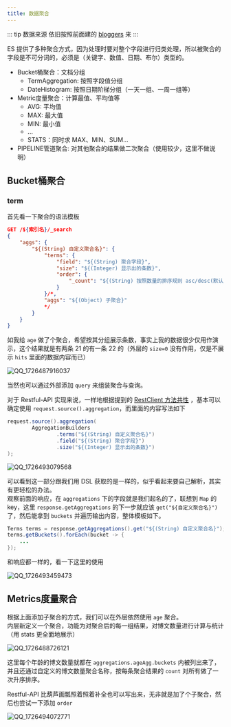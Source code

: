 ```yaml
---
title: 数据聚合
---
```


::: tip 数据来源
依旧按照前面建的 [bloggers](./1-index-crud.html#创建) 来
:::

ES 提供了多种聚合方式，因为处理时要对整个字段进行归类处理，所以被聚合的字段是不可分词的，必须是（关键字、数值、日期、布尔）类型的。
- Bucket桶聚合：文档分组
    - TermAggregation: 按照字段值分组
    - DateHistogram: 按照日期阶梯分组（一天一组、一周一组等）
- Metric度量聚合：计算最值、平均值等
    - AVG: 平均值
    - MAX: 最大值
    - MIN: 最小值
    - ...
    - STATS：同时求 MAX、MIN、SUM...
- PIPELINE管道聚合: 对其他聚合的结果做二次聚合（使用较少，这里不做说明）


## Bucket桶聚合

### term

首先看一下聚合的语法模板

```json
GET /${索引名}/_search
{
    "aggs": {
        "${(String) 自定义聚合名}": {
            "terms": {
                "field": "${(String) 聚合字段}",
                "size": "${(Integer) 显示出的条数}",
                "order": {
                    "_count": "${(String) 按照数量的排序规则 asc/desc(默认)}"
                }
            }/*,
            "aggs": "${(Object) 子聚合}"
            */  
        }
    }
}
```

如我给 `age` 做了个聚合，希望按其分组展示条数，事实上我的数据很少仅用作演示，这个结果就是有两条 21 的有一条 22 的（外层的 `size=0` 没有作用，仅是不展示 `hits` 里面的数据内容而已）  

![QQ_1726487916037](https://cr-demo-blog-1308117710.cos.ap-nanjing.myqcloud.com/chivas-regal/QQ_1726487916037.png)

当然也可以通过外部添加 `query` 来组装聚合与查询。  

对于 Restful-API 实现来说，一样地根据提到的 [RestClient 方法共性](./1-doc-dsl-pro.html#关于使用Restful-API发现的小TIPS) ，基本可以确定使用 `request.source().aggregation`，而里面的内容写法如下  

```java
request.source().aggregation(
        AggregationBuilders
                .terms("${(String) 自定义聚合名}")
                .field("${(String) 聚合字段}")
                .size("${(Integer) 显示出的条数}")
);
```

![QQ_1726493079568](https://cr-demo-blog-1308117710.cos.ap-nanjing.myqcloud.com/chivas-regal/QQ_1726493079568.png)

可以看到这一部分跟我们用 DSL 获取的是一样的，似乎看起来要自己解析，其实有更轻松的办法。  
观察前面的响应，在 `aggregations` 下的字段就是我们起名的了，联想到 `Map` 的 key，这里 `response.getAggregations` 的下一步就应该 `get("${自定义聚合名}")` 了，然后能拿到 `buckets` 并遍历输出内容，整体模板如下。  

```java
Terms terms = response.getAggregations().get("${(String) 自定义聚合名}");
terms.getBuckets().forEach(bucket -> {
    ...
});
```

和响应都一样的，看一下这里的使用  

![QQ_1726493459473](https://cr-demo-blog-1308117710.cos.ap-nanjing.myqcloud.com/chivas-regal/QQ_1726493459473.png)

## Metrics度量聚合

根据上面添加子聚合的方式，我们可以在外层依然使用 `age` 聚合。  
内层新定义一个聚合，功能为对聚合后的每一组结果，对博文数量进行计算与统计（用 stats 更全面地展示）  

![QQ_1726488726121](https://cr-demo-blog-1308117710.cos.ap-nanjing.myqcloud.com/chivas-regal/QQ_1726488726121.png)  

这里每个年龄的博文数量就都在 `aggregations.ageAgg.buckets` 内被列出来了，并且还通过自定义的博文数量聚合名称，按每条聚合结果的 `count` 对所有做了一次升序排序。   

Restful-API 比葫芦画瓢照着照着补全也可以写出来，无非就是加了个子聚合，然后也尝试一下添加 `order`  

![QQ_1726494072771](https://cr-demo-blog-1308117710.cos.ap-nanjing.myqcloud.com/chivas-regal/QQ_1726494072771.png)